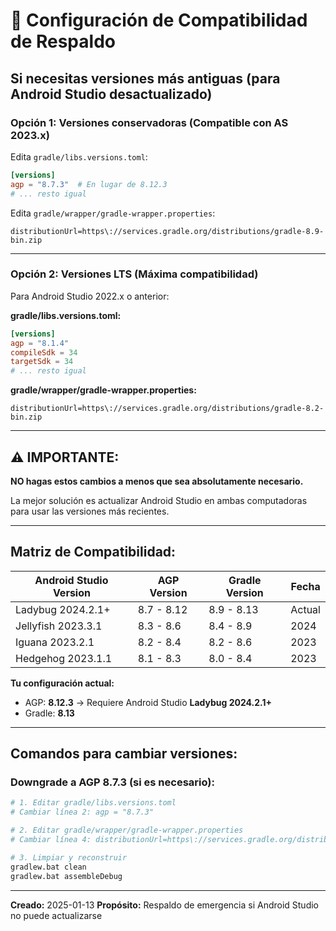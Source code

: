 # 🔄 Configuración de Compatibilidad de Respaldo

## Si necesitas versiones más antiguas (para Android Studio desactualizado)

### Opción 1: Versiones conservadoras (Compatible con AS 2023.x)

Edita `gradle/libs.versions.toml`:

```toml
[versions]
agp = "8.7.3"  # En lugar de 8.12.3
# ... resto igual
```

Edita `gradle/wrapper/gradle-wrapper.properties`:

```properties
distributionUrl=https\://services.gradle.org/distributions/gradle-8.9-bin.zip
```

---

### Opción 2: Versiones LTS (Máxima compatibilidad)

Para Android Studio 2022.x o anterior:

**gradle/libs.versions.toml:**
```toml
[versions]
agp = "8.1.4"
compileSdk = 34
targetSdk = 34
# ... resto igual
```

**gradle/wrapper/gradle-wrapper.properties:**
```properties
distributionUrl=https\://services.gradle.org/distributions/gradle-8.2-bin.zip
```

---

## ⚠️ IMPORTANTE:

**NO hagas estos cambios a menos que sea absolutamente necesario.**

La mejor solución es actualizar Android Studio en ambas computadoras para usar las versiones más recientes.

---

## Matriz de Compatibilidad:

| Android Studio Version | AGP Version | Gradle Version | Fecha |
|------------------------|-------------|----------------|--------|
| Ladybug 2024.2.1+      | 8.7 - 8.12  | 8.9 - 8.13     | Actual |
| Jellyfish 2023.3.1     | 8.3 - 8.6   | 8.4 - 8.9      | 2024   |
| Iguana 2023.2.1        | 8.2 - 8.4   | 8.2 - 8.6      | 2023   |
| Hedgehog 2023.1.1      | 8.1 - 8.3   | 8.0 - 8.4      | 2023   |

**Tu configuración actual:**
- AGP: **8.12.3** → Requiere Android Studio **Ladybug 2024.2.1+**
- Gradle: **8.13**

---

## Comandos para cambiar versiones:

### Downgrade a AGP 8.7.3 (si es necesario):

```bash
# 1. Editar gradle/libs.versions.toml
# Cambiar línea 2: agp = "8.7.3"

# 2. Editar gradle/wrapper/gradle-wrapper.properties
# Cambiar línea 4: distributionUrl=https\://services.gradle.org/distributions/gradle-8.9-bin.zip

# 3. Limpiar y reconstruir
gradlew.bat clean
gradlew.bat assembleDebug
```

---

**Creado:** 2025-01-13
**Propósito:** Respaldo de emergencia si Android Studio no puede actualizarse

